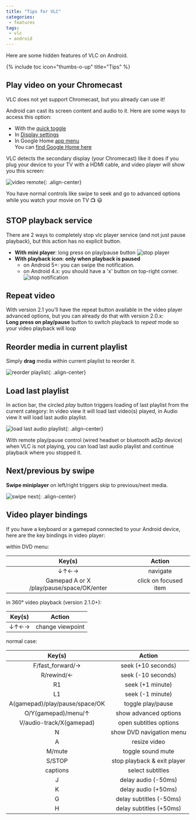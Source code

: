 ```yaml
---
title: "Tips for VLC"
categories:
 - features
tags:
 - vlc
 - android
---
```


Here are some hidden features of VLC on Android.
<!--summary-->
{% include toc icon="thumbs-o-up" title="Tips" %}

## Play video on your Chromecast

VLC does not yet support Chromecast, but you already can use it!

Android can cast its screen content and audio to it.
Here are some ways to access this option:
 - With the [quick toggle](/assets/images/tips/shortcut_cast.png)
 - In [Display settings](/assets/images/tips/settings_cast.png)
 - In Google Home [app menu](/assets/images/tips/home_cast.png)  
     You can [find Google Home here](https://play.google.com/store/apps/details?id=com.google.android.apps.chromecast.app)

VLC detects the secondary display (your Chromecast) like it does if you plug your device to your TV with a HDMI cable, and video player will show you this screen:

![video remote](/assets/images/tips/remote_controls.png){: .align-center}

You have normal controls like swipe to seek and go to advanced options while you watch your movie on TV 📺 😃

## STOP playback service
There are 2 ways to completely stop vlc player service (and not just pause playback), but this action has no explicit button.
- **With mini player**: long press on play/pause button
![stop player](/assets/images/tips/stop.gif)
- **With playback icon**: **only when playback is paused**
  - on Android 5+: you can swipe the notification.
  - on Android 4.x: you should have a 'x' button on top-right corner.
![stop notification](/assets/images/tips/stop_notification.gif)

## Repeat video
With version 2.1 you'll have the repeat button available in the video player advanced options, but you can already do that with version 2.0.x:  
**Long press on play/pause** button to switch playback to *repeat* mode so your video playback will loop

## Reorder media in current playlist
Simply **drag** media within current playlist to reorder it.

![reorder playlist](/assets/images/tips/drag.gif){: .align-center}

## Load last playlist
In action bar, the circled *play* button triggers loading of last playlist from the current category: In video view it will load last video(s) played, in Audio view it will load last audio playlist.

![load last audio playlist](/assets/images/tips/load_last.gif){: .align-center}

With remote play/pause control (wired headset or bluetooth ad2p device) when VLC is not playing, you can load last audio playlist and continue playback where you stopped it.

## Next/previous by swipe
**Swipe miniplayer** on left/right triggers skip to previous/next media.

![swipe next](/assets/images/tips/next.gif){: .align-center}

## Video player bindings

If you have a keyboard or a gamepad connected to your Android device, here are the key bindings in video player:

within DVD menu:

|Key(s)| Action |
|:---:|:---:|
| ↓↑←→ | navigate |
| Gamepad A or X /play/pause/space/OK/enter| click on focused item|

in 360° video playback (version 2.1.0+):

|Key(s)| Action |
|:---:|:---:|
| ↓↑←→ | change viewpoint |

normal case:

|Key(s)| Action |
|:---:|:---:|
|F/fast_forward/→ | seek (+10 seconds) |
|R/rewind/← | seek (-10 seconds) |
|R1 | seek (+1 minute) |
|L1 | seek (-1 minute) |
|A(gamepad)/play/pause/space/OK | toggle play/pause |
|O/Y(gamepad)/menu/↑ | show advanced options |
|V/audio-track/X(gamepad) | open subtitles options |
|N | show DVD navigation menu |
|A | resize video |
|M/mute | toggle sound mute |
|S/STOP | stop playback & exit player |
|captions | select subtitles |
|J | delay audio (-50ms) |
|K | delay audio (+50ms) |
|G | delay subtitles (-50ms) |
|H | delay subtitles (+50ms) |
